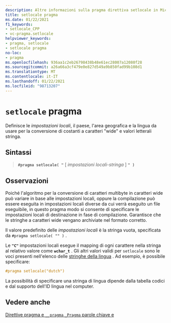```yaml
---
description: Altre informazioni sulla pragma direttiva setlocale in Microsoft C/C++
title: setlocale pragma
ms.date: 01/22/2021
f1_keywords:
- setlocale_CPP
- vc-pragma.setlocale
helpviewer_keywords:
- pragma, setlocale
- setlocale pragma
no-loc:
- pragma
ms.openlocfilehash: 936aa1c2eb26798438b48e61ec28007a12080f28
ms.sourcegitcommit: a26a66a3cf479e0e827d549a9b850fad99b108d1
ms.translationtype: MT
ms.contentlocale: it-IT
ms.lasthandoff: 01/22/2021
ms.locfileid: "98713207"
---
```

# <a name="setlocale-no-locpragma"></a>`setlocale` pragma

Definisce le *impostazioni locali*, il paese, l'area geografica e la lingua da usare per la conversione di costanti a caratteri "wide" e valori letterali stringa.

## <a name="syntax"></a>Sintassi

> **`#pragma setlocale( "`** [ *impostazioni locali-stringa* ] **`" )`**

## <a name="remarks"></a>Osservazioni

Poiché l'algoritmo per la conversione di caratteri multibyte in caratteri wide può variare in base alle impostazioni locali, oppure la compilazione può essere eseguita in impostazioni locali diverse da cui verrà eseguito un file eseguibile, in questo pragma modo si consente di specificare le impostazioni locali di destinazione in fase di compilazione. Garantisce che le stringhe a caratteri wide vengano archiviate nel formato corretto.

Il valore predefinito delle *impostazioni locali* è la stringa vuota, specificata da `#pragma setlocale( "" )` .

Le **`"C"`** impostazioni locali esegue il mapping di ogni carattere nella stringa al relativo valore come **`wchar_t`** . Gli altri valori validi per `setlocale` sono le voci presenti nell'elenco delle [stringhe della lingua](../c-runtime-library/language-strings.md) . Ad esempio, è possibile specificare:

```cpp
#pragma setlocale("dutch")
```

La possibilità di specificare una stringa di lingua dipende dalla tabella codici e dal supporto dell'ID lingua nel computer.

## <a name="see-also"></a>Vedere anche

[Direttive pragma e `__pragma` `_Pragma` parole chiave e](./pragma-directives-and-the-pragma-keyword.md)
